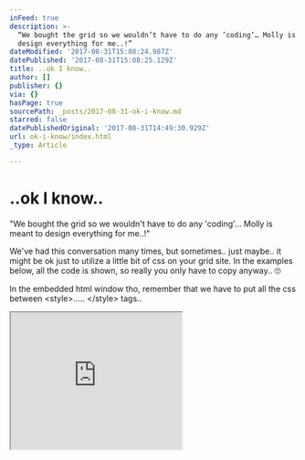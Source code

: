 ```yaml
---
inFeed: true
description: >-
  “We bought the grid so we wouldn’t have to do any ‘coding’… Molly is meant to
  design everything for me..!”
dateModified: '2017-08-31T15:08:24.987Z'
datePublished: '2017-08-31T15:08:25.129Z'
title: ..ok I know..
author: []
publisher: {}
via: {}
hasPage: true
sourcePath: _posts/2017-08-31-ok-i-know.md
starred: false
datePublishedOriginal: '2017-08-31T14:49:30.929Z'
url: ok-i-know/index.html
_type: Article

---
```

# ..ok I know..

"We bought the grid so we wouldn't have to do any 'coding'... Molly is meant to design everything for me..!"

We've had this conversation many times, but sometimes.. just maybe.. it might be ok just to utilize a little bit of css on your grid site. In the examples below, all the code is shown, so really you only have to copy anyway.. 🙄

In the embedded html window tho, remember that we have to put all the css between <style\>..... </style\> tags..

<iframe src="https://the-grid.github.io/ed-userhtml/?g=eJxVj0FOxDAMRfc9hTeogDTpCMRm6MwVWLJ2U3cSkcZR7KFUCIlrcD1OQoYWAZtI3_H__7kVnQMdKmN9toHgtQKYfK9uBzfbbXq5L9qRPzr9MxgCY9GBBj1LcZhowycV39MOlqTLu-3F1X31VrXNWtH2_hlsQJF9vezUh-Ju_XgEyXZfO9Uku6aZpsl0ncfOWB4bYesxjI3lYSC6NSke6xVpX38j1QvxjypNTak6VNcPDoRH4kgwoQDKk49HcDzBRIB9DzSyestRQBnUESQWFdN2GZrDI32-f2QCjoAwojXrfHmFoRg1c9gUyhFjv5GEljrMxsCyMznK9EwZZj6BxQg6J4IN-JIYZ8CUijjJGUod6upa48pRIUCXz7-nVBCCFwUefqH_A116eIrfp9UF2jpCPVsxZMJ-NsZcfQE8b6LS" height="240" style=""></iframe>